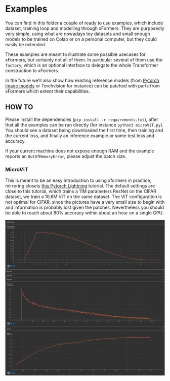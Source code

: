 
# Examples

You can find in this folder a couple of ready to use examples, which include dataset, training loop and modelling through xFormers.
They are purposedly very simple, using what are nowadays toy datasets and small enough models to be trained on Colab or on a personal computer,
but they could easily be extended.

These examples are meant to illustrate some possible usecases for xFormers, but certainly not all of them.
In particular several of them use the `factory`, which is an optional interface to delegate the whole Transformer construction to xFormers.

In the future we'll also show how existing reference models (from [Pytorch image models](https://github.com/rwightman/pytorch-image-models) or Torchvision for instance)
can be patched with parts from xFormers which extent their capabilities.

## HOW TO

Please install the dependencies (`pip install -r requirements.txt`), after that all the examples can be run directly
(for instance `python3 microViT.py`). You should see a dataset being downloaded the first time, then training and the current loss,
and finally an inference example or some test loss and accuracy.

If your current machine does not expose enough RAM and the example reports an `OutOfMemoryError`, please adjust the batch size.


### MicroViT

This is meant to be an easy introduction to using xformers in practice, mirroring closely [this Pytorch Lightning](https://pytorchlightning.github.io/lightning-tutorials/notebooks/lightning_examples/cifar10-baseline.html) tutorial. The default settings are close to this tutorial, which trains a 11M parameters ResNet on the CIFAR dataset, we train a 10.6M ViT on the same dataset. The ViT configuration is not optimal for CIFAR, since the pictures have a very small size to begin with and information is probably lost given the patches. Nevertheless you should be able to reach about 80% accuracy within about an hour on a single GPU.

![Example curves](docs/assets/microViT.png)
